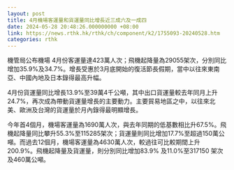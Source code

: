 ```yaml
---
layout: post
title: 4月機場客運量和貨運量同比增長近三成六及一成四
date: 2024-05-28 20:48:26.000000000 +08:00
link: https://news.rthk.hk/rthk/ch/component/k2/1755093-20240528.htm
categories: rthk
---
```


機管局公布機場 4月份客運量達423萬人次；飛機起降量為29055架次，分別同比增加35.9%及34.7%。增長受惠於3月底開始的復活節長假期，當中以往來東南亞、中國內地及日本錄得最高升幅。

4月份貨運量同比增長13.9%至39萬4千公噸，其中出口貨運量較去年同月上升24.7%，再次成為帶動貨運量增長的主要動力。主要貿易地區之中，以往來北美、歐洲及台灣的貨運量於月內錄得最明顯增長。

今年首4個月，機場客運量為1690萬人次，與去年同期的低基數相比升67.5%。飛機起降量同比攀升55.3%至115285架次；貨運量則同比增加17.7%至超過150萬公噸。而過去12個月，機場客運量為4630萬人次，較過往可比較期間上升200.9%。飛機起降量及貨運量，則分別同比增加83.9% 及11.0%至317150 架次及460萬公噸。
